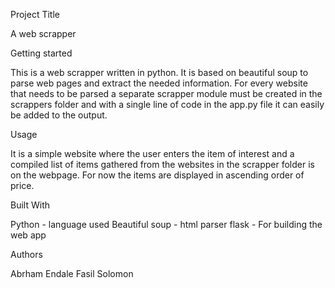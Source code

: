 Project Title

A web scrapper

Getting started

This is a web scrapper written in python. It is based on beautiful soup to
parse web pages and extract the needed information.
For every website that needs to be parsed a separate scrapper module must
be created in the scrappers folder and with a single line of code in the
app.py file it can easily be added to the output.

Usage

It is a simple website where the user enters the item of interest and a 
compiled list of items gathered from the websites in the scrapper folder is 
on the webpage. For now the items are displayed in ascending order of price.

Built With

Python - language used
Beautiful soup - html parser
flask - For building the web app

Authors

Abrham Endale
Fasil Solomon
